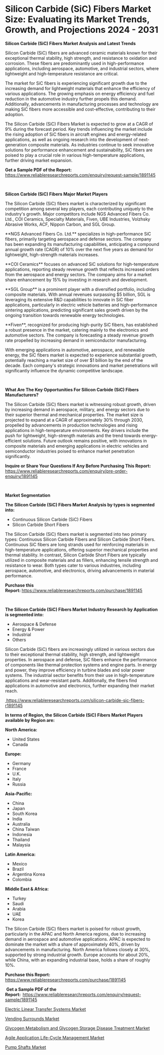 <p><h1>Silicon Carbide (SiC) Fibers Market Size: Evaluating its Market Trends, Growth, and Projections 2024 - 2031</h1></p><p><strong>Silicon Carbide (SiC) Fibers Market Analysis and Latest Trends</strong></p>
<p><p>Silicon Carbide (SiC) fibers are advanced ceramic materials known for their exceptional thermal stability, high strength, and resistance to oxidation and corrosion. These fibers are predominantly used in high-performance applications, including aerospace, automotive, and industrial sectors, where lightweight and high-temperature resistance are critical. </p><p>The market for SiC fibers is experiencing significant growth due to the increasing demand for lightweight materials that enhance the efficiency of various applications. The growing emphasis on energy efficiency and fuel reduction in the automotive industry further propels this demand. Additionally, advancements in manufacturing processes and technology are making SiC fibers more accessible and cost-effective, contributing to their adoption.</p><p>The Silicon Carbide (SiC) Fibers Market is expected to grow at a CAGR of 9% during the forecast period. Key trends influencing the market include the rising adoption of SiC fibers in aircraft engines and energy-related applications, as well as ongoing research into the development of next-generation composite materials. As industries continue to seek innovative solutions for performance enhancement and sustainability, SiC fibers are poised to play a crucial role in various high-temperature applications, further driving market expansion.</p></p>
<p><strong>Get a Sample PDF of the Report:&nbsp;</strong> <a href="https://www.reliableresearchreports.com/enquiry/request-sample/1891145?utm_campaign=8&utm_medium=2&utm_source=Github&utm_content=ia&utm_term=24102024&utm_id=silicon-carbide-sic-fibers">https://www.reliableresearchreports.com/enquiry/request-sample/1891145</a></p>
<p>&nbsp;</p>
<p><strong>Silicon Carbide (SiC) Fibers Major Market Players</strong></p>
<p><p>The Silicon Carbide (SiC) fibers market is characterized by significant competition among several key players, each contributing uniquely to the industry's growth. Major competitors include NGS Advanced Fibers Co. Ltd., COI Ceramics, Specialty Materials, Fiven, UBE Industries, Volzhsky Abrasive Works, ACF, Nippon Carbon, and SGL Group. </p><p>**NGS Advanced Fibers Co. Ltd.** specializes in high-performance SiC fibers, primarily targeting aerospace and defense sectors. The company has been expanding its manufacturing capabilities, anticipating a compound annual growth rate (CAGR) of 10% over the next five years as demand for lightweight, high-strength materials increases.</p><p>**COI Ceramics** focuses on advanced SiC solutions for high-temperature applications, reporting steady revenue growth that reflects increased orders from the aerospace and energy sectors. The company aims for a market share enhancement by 15% by investing in research and development.</p><p>**SGL Group** is a prominent player with a diversified portfolio, including composite materials. With annual revenues surpassing $5 billion, SGL is leveraging its extensive R&D capabilities to innovate in SiC fiber applications, particularly in electric vehicle batteries and high-performance sintering applications, predicting significant sales growth driven by the ongoing transition towards renewable energy technologies.</p><p>**Fiven**, recognized for producing high-purity SiC fibers, has established a robust presence in the market, catering mainly to the electronics and automotive sectors. The company is forecasting a steady revenue growth rate propelled by increasing demand in semiconductor manufacturing.</p><p>With emerging applications in automotive, aerospace, and renewable energy, the SiC fibers market is expected to experience substantial growth, potentially reaching a market size of over $1 billion by the end of the decade. Each company's strategic innovations and market penetrations will significantly influence the dynamic competitive landscape.</p></p>
<p>&nbsp;</p>
<p><strong>What Are The Key Opportunities For Silicon Carbide (SiC) Fibers Manufacturers?</strong></p>
<p><p>The Silicon Carbide (SiC) fibers market is witnessing robust growth, driven by increasing demand in aerospace, military, and energy sectors due to their superior thermal and mechanical properties. The market size is projected to expand at a CAGR of approximately 30% through 2030, propelled by advancements in production technologies and rising applications in high-temperature environments. Key drivers include the push for lightweight, high-strength materials and the trend towards energy-efficient solutions. Future outlook remains positive, with innovations in composite materials and emerging applications in electric vehicles and semiconductor industries poised to enhance market penetration significantly.</p></p>
<p><strong>Inquire or Share Your Questions If Any Before Purchasing This Report:</strong> <a href="https://www.reliableresearchreports.com/enquiry/pre-order-enquiry/1891145?utm_campaign=8&utm_medium=2&utm_source=Github&utm_content=ia&utm_term=24102024&utm_id=silicon-carbide-sic-fibers">https://www.reliableresearchreports.com/enquiry/pre-order-enquiry/1891145</a></p>
<p>&nbsp;</p>
<p><strong>Market Segmentation</strong></p>
<p><strong>The Silicon Carbide (SiC) Fibers Market Analysis by types is segmented into:</strong></p>
<p><ul><li>Continuous Silicon Carbide (SiC) Fibers</li><li>Silicon Carbide Short Fibers</li></ul></p>
<p><p>The Silicon Carbide (SiC) fibers market is segmented into two primary types: Continuous Silicon Carbide Fibers and Silicon Carbide Short Fibers. Continuous SiC fibers are long strands used for reinforcing materials in high-temperature applications, offering superior mechanical properties and thermal stability. In contrast, Silicon Carbide Short Fibers are typically utilized in composite materials and as fillers, enhancing tensile strength and resistance to wear. Both types cater to various industries, including aerospace, automotive, and electronics, driving advancements in material performance.</p></p>
<p><strong>Purchase this Report:&nbsp;</strong><a href="https://www.reliableresearchreports.com/purchase/1891145?utm_campaign=8&utm_medium=2&utm_source=Github&utm_content=ia&utm_term=24102024&utm_id=silicon-carbide-sic-fibers">https://www.reliableresearchreports.com/purchase/1891145</a></p>
<p>&nbsp;</p>
<p><strong>The Silicon Carbide (SiC) Fibers Market Industry Research by Application is segmented into:</strong></p>
<p><ul><li>Aerospace & Defense</li><li>Energy & Power</li><li>Industrial</li><li>Others</li></ul></p>
<p><p>Silicon Carbide (SiC) fibers are increasingly utilized in various sectors due to their exceptional thermal stability, high strength, and lightweight properties. In aerospace and defense, SiC fibers enhance the performance of components like thermal protection systems and engine parts. In energy and power, they improve efficiency in turbine blades and solar power systems. The industrial sector benefits from their use in high-temperature applications and wear-resistant parts. Additionally, the fibers find applications in automotive and electronics, further expanding their market reach.</p></p>
<p><a href="https://www.reliableresearchreports.com/silicon-carbide-sic-fibers-r1891145?utm_campaign=8&utm_medium=2&utm_source=Github&utm_content=ia&utm_term=24102024&utm_id=silicon-carbide-sic-fibers">&nbsp;https://www.reliableresearchreports.com/silicon-carbide-sic-fibers-r1891145</a></p>
<p><strong>In terms of Region, the Silicon Carbide (SiC) Fibers Market Players available by Region are:</strong></p>
<p>
    <p> <strong> North America: </strong>
        <ul>
            <li>United States</li>
            <li>Canada</li>
        </ul>
        </p> 
    <p> <strong> Europe: </strong>
        <ul>
            <li>Germany</li>
            <li>France</li>
            <li>U.K.</li>
            <li>Italy</li>
            <li>Russia</li>
        </ul>
        </p> 
    <p> <strong> Asia-Pacific: </strong>
        <ul>
            <li>China</li>
            <li>Japan</li>
            <li>South Korea</li>
            <li>India</li>
            <li>Australia</li>
            <li>China Taiwan</li>
            <li>Indonesia</li>
            <li>Thailand</li>
            <li>Malaysia</li>
        </ul>
        </p> 
    <p> <strong> Latin America: </strong>
        <ul>
            <li>Mexico</li>
            <li>Brazil</li>
            <li>Argentina Korea</li>
            <li>Colombia</li>
        </ul>
        </p> 
    <p> <strong> Middle East & Africa: </strong>
        <ul>
            <li>Turkey</li>
            <li>Saudi</li>
            <li>Arabia</li>
            <li>UAE</li>
            <li>Korea</li>
        </ul>
    </p>
    </p>
<p><p>The Silicon Carbide (SiC) fibers market is poised for robust growth, particularly in the APAC and North America regions, due to increasing demand in aerospace and automotive applications. APAC is expected to dominate the market with a share of approximately 40%, driven by advancements in manufacturing. North America follows closely at 30%, supported by strong industrial growth. Europe accounts for about 20%, while China, with an expanding industrial base, holds a share of roughly 10%.</p></p>
<p><strong>Purchase this Report: </strong><a href="https://www.reliableresearchreports.com/purchase/1891145?utm_campaign=8&utm_medium=2&utm_source=Github&utm_content=ia&utm_term=24102024&utm_id=silicon-carbide-sic-fibers">https://www.reliableresearchreports.com/purchase/1891145</a></p>
<p>&nbsp;<strong>Get a Sample PDF of the Report:&nbsp;&nbsp;</strong><a href="https://www.reliableresearchreports.com/enquiry/request-sample/1891145?utm_campaign=8&utm_medium=2&utm_source=Github&utm_content=ia&utm_term=24102024&utm_id=silicon-carbide-sic-fibers">https://www.reliableresearchreports.com/enquiry/request-sample/1891145</a></p>
<p><strong></strong></p>
<p><p><a href="https://www.linkedin.com/pulse/comprehensive-electric-linear-transfer-systems-market-report-regional-hthjf?utm_campaign=8&utm_medium=2&utm_source=Github&utm_content=ia&utm_term=24102024&utm_id=silicon-carbide-sic-fibers">Electric Linear Transfer Systems Market</a></p><p><a href="https://issuu.com/reportprime-2/docs/vending-surrounds-market-size-2030._7197296f3b1075?utm_campaign=8&utm_medium=2&utm_source=Github&utm_content=ia&utm_term=24102024&utm_id=silicon-carbide-sic-fibers">Vending Surrounds Market</a></p><p><a href="https://github.com/cliffxbwergin/Market-Research-Report-List-1/blob/main/glycogen-metabolism-and-glycogen-storage-disease-treatment-market.md?utm_campaign=8&utm_medium=2&utm_source=Github&utm_content=ia&utm_term=24102024&utm_id=silicon-carbide-sic-fibers">Glycogen Metabolism and Glycogen Storage Disease Treatment Market</a></p><p><a href="https://github.com/DRIVERKAPAUL/Market-Research-Report-List-1/blob/main/agile-application-life-cycle-management-market.md?utm_campaign=8&utm_medium=2&utm_source=Github&utm_content=ia&utm_term=24102024&utm_id=silicon-carbide-sic-fibers">Agile Application Life-Cycle Management Market</a></p><p><a href="https://issuu.com/reportprime-2/docs/pump-shafts-market-size-2030.pptx_609de1f7146694?utm_campaign=8&utm_medium=2&utm_source=Github&utm_content=ia&utm_term=24102024&utm_id=silicon-carbide-sic-fibers">Pump Shafts Market</a></p></p>